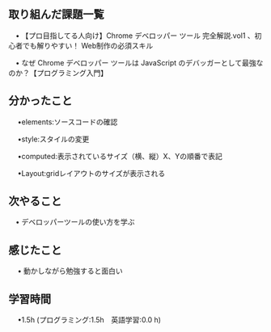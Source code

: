 ## 取り組んだ課題一覧
           
 　• 【プロ目指してる人向け】Chrome デベロッパー ツール 完全解説.vol1 、初心者でも解りやすい！ Web制作の必須スキル

 　• なぜ Chrome デベロッパー ツールは JavaScript のデバッガーとして最強なのか？【プログラミング入門】

## 分かったこと

　 •elements:ソースコードの確認

　 •style:スタイルの変更

　 •computed:表示されているサイズ（横、縦）X、Yの順番で表記

　 •Layout:gridレイアウトのサイズが表示される

## 次やること　
           
 　• デベロッパーツールの使い方を学ぶ

## 感じたこと

　 • 動かしながら勉強すると面白い

## 学習時間

　 •1.5h (プログラミング:1.5h　英語学習:0.0 h)